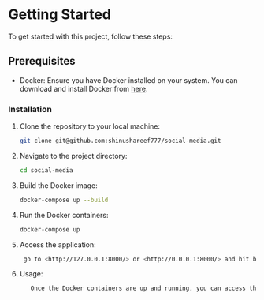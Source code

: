 
# Getting Started

To get started with this project, follow these steps:

## Prerequisites

- Docker: Ensure you have Docker installed on your system. You can download and install Docker from [here](https://www.docker.com/get-started).

### Installation

1. Clone the repository to your local machine:

    ```bash
    git clone git@github.com:shinushareef777/social-media.git
    ```

2. Navigate to the project directory:

    ```bash
    cd social-media
    ```

3. Build the Docker image:

    ```bash
    docker-compose up --build
    ```

4. Run the Docker containers:

    ```bash
    docker-compose up
    ```

5. Access the application:

   ```bash
    go to <http://127.0.0.1:8000/> or <http://0.0.0.1:8000/> and hit below mentioned endpoints.
    ```

6. Usage:

   ```bash
      Once the Docker containers are up and running, you can access the following postman collection to test all the API endpoints <https://documenter.getpostman.com/view/25173500/2sA3XLFjEy>
   ```
